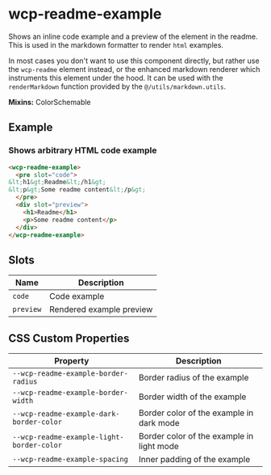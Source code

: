# wcp-readme-example

Shows an inline code example and a preview of the element in the readme.
This is used in the markdown formatter to render `html` examples.

In most cases you don't want to use this component directly, but rather use the `wcp-readme` element instead,
or the enhanced markdown renderer which instruments this element under the hood. It can be used with the
`renderMarkdown` function provided by the `@/utils/markdown.utils`.

**Mixins:** ColorSchemable

## Example

### Shows arbitrary HTML code example

```html
<wcp-readme-example>
  <pre slot="code">
&lt;h1&gt;Readme&lt;/h1&gt;
&lt;p&gt;Some readme content&lt;/p&gt;
  </pre>
  <div slot="preview">
    <h1>Readme</h1>
    <p>Some readme content</p>
  </div>
</wcp-readme-example>
```

## Slots

| Name      | Description              |
|-----------|--------------------------|
| `code`    | Code example             |
| `preview` | Rendered example preview |

## CSS Custom Properties

| Property                                  | Description                               |
|-------------------------------------------|-------------------------------------------|
| `--wcp-readme-example-border-radius`      | Border radius of the example              |
| `--wcp-readme-example-border-width`       | Border width of the example               |
| `--wcp-readme-example-dark-border-color`  | Border color of the example in dark mode  |
| `--wcp-readme-example-light-border-color` | Border color of the example in light mode |
| `--wcp-readme-example-spacing`            | Inner padding of the example              |
